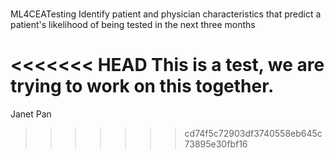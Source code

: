 #

 ML4CEATesting
Identify patient and physician characteristics that predict a patient's likelihood of being tested in the next three months

<<<<<<< HEAD
This is a test, we are trying to work on this together. 
=======
Janet Pan 
>>>>>>> cd74f5c72903df3740558eb645c73895e30fbf16
